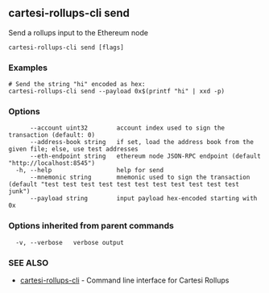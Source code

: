 ## cartesi-rollups-cli send

Send a rollups input to the Ethereum node

```
cartesi-rollups-cli send [flags]
```

### Examples

```
# Send the string "hi" encoded as hex:
cartesi-rollups-cli send --payload 0x$(printf "hi" | xxd -p)
```

### Options

```
      --account uint32        account index used to sign the transaction (default: 0)
      --address-book string   if set, load the address book from the given file; else, use test addresses
      --eth-endpoint string   ethereum node JSON-RPC endpoint (default "http://localhost:8545")
  -h, --help                  help for send
      --mnemonic string       mnemonic used to sign the transaction (default "test test test test test test test test test test test junk")
      --payload string        input payload hex-encoded starting with 0x
```

### Options inherited from parent commands

```
  -v, --verbose   verbose output
```

### SEE ALSO

* [cartesi-rollups-cli](cartesi-rollups-cli.md)	 - Command line interface for Cartesi Rollups

